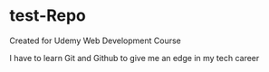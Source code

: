 # test-Repo
Created for Udemy Web Development Course

I have to learn Git and Github to give me an edge in my tech career
